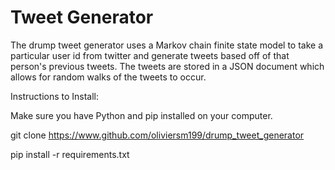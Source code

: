 # Tweet Generator
The drump tweet generator uses a Markov chain finite state model to take a
particular user id from twitter and generate tweets based off of that person's
previous tweets. The tweets are stored in a JSON document which allows for random
walks of the tweets to occur.


Instructions to Install:

Make sure you have Python and pip installed on your computer.

git clone https://www.github.com/oliviersm199/drump_tweet_generator

pip install -r requirements.txt
